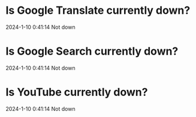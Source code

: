 # Is Google Translate currently down?

2024-1-10 0:41:14 Not down

# Is Google Search currently down?

2024-1-10 0:41:14 Not down

# Is YouTube currently down?

2024-1-10 0:41:14 Not down

